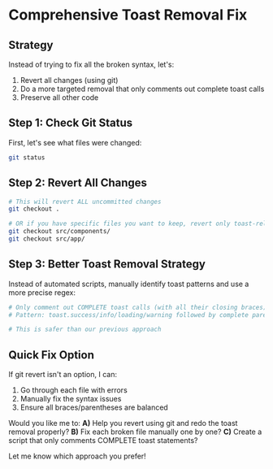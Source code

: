 # Comprehensive Toast Removal Fix

## Strategy

Instead of trying to fix all the broken syntax, let's:

1. Revert all changes (using git)
2. Do a more targeted removal that only comments out complete toast calls
3. Preserve all other code

## Step 1: Check Git Status

First, let's see what files were changed:

```bash
git status
```

## Step 2: Revert All Changes

```bash
# This will revert ALL uncommitted changes
git checkout .

# OR if you have specific files you want to keep, revert only toast-related files:
git checkout src/components/
git checkout src/app/
```

## Step 3: Better Toast Removal Strategy

Instead of automated scripts, manually identify toast patterns and use a more precise regex:

```powershell
# Only comment out COMPLETE toast calls (with all their closing braces)
# Pattern: toast.success/info/loading/warning followed by complete parentheses

# This is safer than our previous approach
```

## Quick Fix Option

If git revert isn't an option, I can:

1. Go through each file with errors
2. Manually fix the syntax issues
3. Ensure all braces/parentheses are balanced

Would you like me to:
**A)** Help you revert using git and redo the toast removal properly?
**B)** Fix each broken file manually one by one?
**C)** Create a script that only comments COMPLETE toast statements?

Let me know which approach you prefer!
